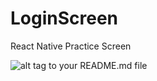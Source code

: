 # LoginScreen
React Native Practice Screen

![alt tag](https://user-images.githubusercontent.com/26683265/91982375-ca41eb00-ed47-11ea-8a38-dbacbde4a5ce.png) to your README.md file
